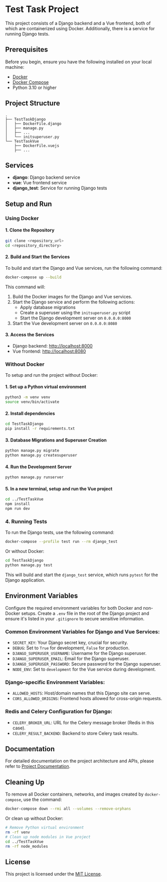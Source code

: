 
# Test Task Project

This project consists of a Django backend and a Vue frontend, both of which are containerized using Docker. Additionally, there is a service for running Django tests.

## Prerequisites

Before you begin, ensure you have the following installed on your local machine:

- [Docker](https://www.docker.com/)
- [Docker Compose](https://docs.docker.com/compose/)
- Python 3.10 or higher

## Project Structure

```
.
├── TestTaskDjango
│   ├── DockerFile.django
│   ├── manage.py
│   ├── ...
│   └── initsuperuser.py
└── TestTaskVue
    ├── DockerFile.vuejs
    ├── ...
```

## Services

- **django**: Django backend service
- **vue**: Vue frontend service
- **django_test**: Service for running Django tests

## Setup and Run

### Using Docker

#### 1. Clone the Repository

```bash
git clone <repository_url>
cd <repository_directory>
```

#### 2. Build and Start the Services

To build and start the Django and Vue services, run the following command:

```bash
docker-compose up --build
```

This command will:

1. Build the Docker images for the Django and Vue services.
2. Start the Django service and perform the following actions:
   - Apply database migrations
   - Create a superuser using the `initsuperuser.py` script
   - Start the Django development server on `0.0.0.0:8000`
3. Start the Vue development server on `0.0.0.0:8080`

#### 3. Access the Services

- Django backend: [http://localhost:8000](http://localhost:8000)
- Vue frontend: [http://localhost:8080](http://localhost:8080)

### Without Docker

To setup and run the project without Docker:

#### 1. Set up a Python virtual environment

```bash
python3 -m venv venv
source venv/bin/activate
```

#### 2. Install dependencies

```bash
cd TestTaskDjango
pip install -r requirements.txt
```

#### 3. Database Migrations and Superuser Creation

```bash
python manage.py migrate
python manage.py createsuperuser
```

#### 4. Run the Development Server

```bash
python manage.py runserver
```

#### 5. In a new terminal, setup and run the Vue project

```bash
cd ../TestTaskVue
npm install
npm run dev
```

### 4. Running Tests

To run the Django tests, use the following command:

```bash
docker-compose --profile test run --rm django_test
```

Or without Docker:

```bash
cd TestTaskDjango
python manage.py test
```

This will build and start the `django_test` service, which runs `pytest` for the Django application.

## Environment Variables

Configure the required environment variables for both Docker and non-Docker setups. Create a `.env` file in the root of the Django project and ensure it's listed in your `.gitignore` to secure sensitive information.

### Common Environment Variables for Django and Vue Services:
- `SECRET_KEY`: Your Django secret key, crucial for security.
- `DEBUG`: Set to `True` for development, `False` for production.
- `DJANGO_SUPERUSER_USERNAME`: Username for the Django superuser.
- `DJANGO_SUPERUSER_EMAIL`: Email for the Django superuser.
- `DJANGO_SUPERUSER_PASSWORD`: Secure password for the Django superuser.
- `NODE_ENV`: Set to `development` for the Vue service during development.

### Django-specific Environment Variables:
- `ALLOWED_HOSTS`: Host/domain names that this Django site can serve.
- `CORS_ALLOWED_ORIGINS`: Frontend hosts allowed for cross-origin requests.

### Redis and Celery Configuration for Django:
- `CELERY_BROKER_URL`: URL for the Celery message broker (Redis in this case).
- `CELERY_RESULT_BACKEND`: Backend to store Celery task results.

## Documentation

For detailed documentation on the project architecture and APIs, please refer to [Project Documentation](./docs/TestTaskDjango_Documentation.md).

## Cleaning Up

To remove all Docker containers, networks, and images created by `docker-compose`, use the command:

```bash
docker-compose down --rmi all --volumes --remove-orphans
```

Or clean up without Docker:

```bash
# Remove Python virtual environment
rm -rf venv
# Clean up node modules in Vue project
cd ../TestTaskVue
rm -rf node_modules
```

## License

This project is licensed under the [MIT License](LICENSE).
